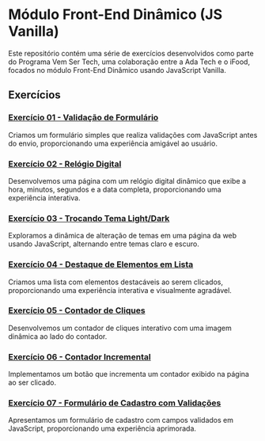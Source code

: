 # Módulo Front-End Dinâmico (JS Vanilla)

Este repositório contém uma série de exercícios desenvolvidos como parte do Programa Vem Ser Tech, uma colaboração entre a Ada Tech e o iFood, focados no módulo Front-End Dinâmico usando JavaScript Vanilla.

## Exercícios

### [Exercício 01 - Validação de Formulário](#exercicio-01)
Criamos um formulário simples que realiza validações com JavaScript antes do envio, proporcionando uma experiência amigável ao usuário.

### [Exercício 02 - Relógio Digital](#exercicio-02)
Desenvolvemos uma página com um relógio digital dinâmico que exibe a hora, minutos, segundos e a data completa, proporcionando uma experiência interativa.

### [Exercício 03 - Trocando Tema Light/Dark](#exercicio-03)
Exploramos a dinâmica de alteração de temas em uma página da web usando JavaScript, alternando entre temas claro e escuro.

### [Exercício 04 - Destaque de Elementos em Lista](#exercicio-04)
Criamos uma lista com elementos destacáveis ao serem clicados, proporcionando uma experiência interativa e visualmente agradável.

### [Exercício 05 - Contador de Cliques](#exercicio-05)
Desenvolvemos um contador de cliques interativo com uma imagem dinâmica ao lado do contador.

### [Exercício 06 - Contador Incremental](#exercicio-06)
Implementamos um botão que incrementa um contador exibido na página ao ser clicado.

### [Exercício 07 - Formulário de Cadastro com Validações](#exercicio-07)
Apresentamos um formulário de cadastro com campos validados em JavaScript, proporcionando uma experiência aprimorada.

